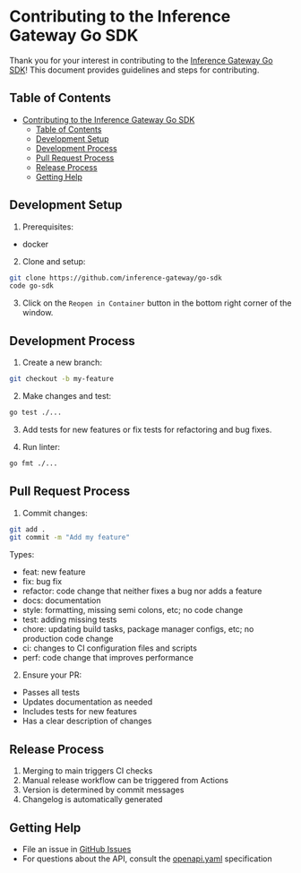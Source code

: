# Contributing to the Inference Gateway Go SDK

Thank you for your interest in contributing to the [Inference Gateway Go SDK](sdk.go)! This document provides guidelines and steps for contributing.

## Table of Contents

- [Contributing to the Inference Gateway Go SDK](#contributing-to-the-inference-gateway-go-sdk)
  - [Table of Contents](#table-of-contents)
  - [Development Setup](#development-setup)
  - [Development Process](#development-process)
  - [Pull Request Process](#pull-request-process)
  - [Release Process](#release-process)
  - [Getting Help](#getting-help)

## Development Setup

1. Prerequisites:

- docker

2. Clone and setup:

```sh
git clone https://github.com/inference-gateway/go-sdk
code go-sdk
```

3. Click on the `Reopen in Container` button in the bottom right corner of the window.

## Development Process

1. Create a new branch:

```sh
git checkout -b my-feature
```

2. Make changes and test:

```sh
go test ./...
```

3. Add tests for new features or fix tests for refactoring and bug fixes.

4. Run linter:

```sh
go fmt ./...
```

## Pull Request Process

1. Commit changes:

```sh
git add .
git commit -m "Add my feature"
```

Types:

- feat: new feature
- fix: bug fix
- refactor: code change that neither fixes a bug nor adds a feature
- docs: documentation
- style: formatting, missing semi colons, etc; no code change
- test: adding missing tests
- chore: updating build tasks, package manager configs, etc; no production code change
- ci: changes to CI configuration files and scripts
- perf: code change that improves performance

2. Ensure your PR:

- Passes all tests
- Updates documentation as needed
- Includes tests for new features
- Has a clear description of changes

## Release Process

1. Merging to main triggers CI checks
2. Manual release workflow can be triggered from Actions
3. Version is determined by commit messages
4. Changelog is automatically generated

## Getting Help

- File an issue in [GitHub Issues](https://github.com/inference-gateway/go-sdk/issues)
- For questions about the API, consult the [openapi.yaml](openapi.yaml) specification
